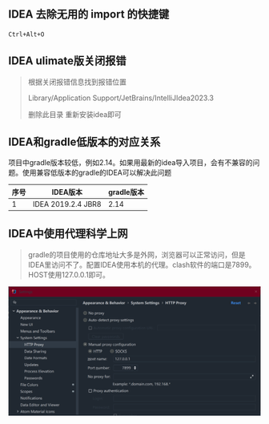 ## IDEA 去除无用的 import 的快捷键 

```
Ctrl+Alt+O
```

## IDEA ulimate版关闭报错

> 根据关闭报错信息找到报错位置
>
> Library/Application Support/JetBrains/IntelliJIdea2023.3
>
> 删除此目录 重新安装idea即可

## IDEA和gradle低版本的对应关系

项目中gradle版本较低，例如2.14。如果用最新的idea导入项目，会有不兼容的问题。使用兼容低版本的gradle的IDEA可以解决此问题

| 序号 | IDEA版本           | gradle版本 |
| ---- | ------------------ | ---------- |
| 1    | IDEA 2019.2.4 JBR8 | 2.14       |



## IDEA中使用代理科学上网

> gradle的项目使用的仓库地址大多是外网，浏览器可以正常访问，但是IDEA里访问不了。配置IDEA使用本机的代理。clash软件的端口是7899。HOST使用127.0.0.1即可。

![image-20240519204952745](./images-idea公共使用指南/image-20240519204952745.png)
